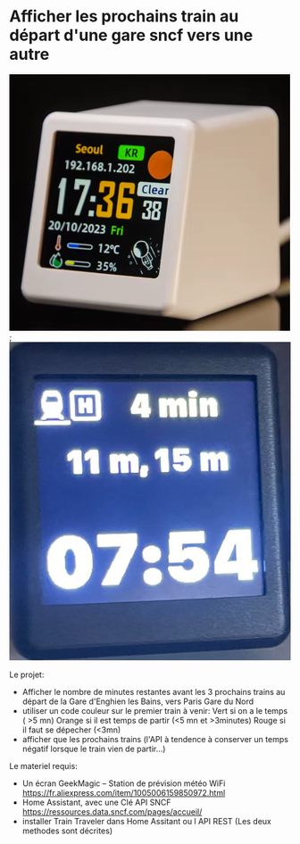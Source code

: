 # Afficher les prochains train au départ d'une gare sncf vers une autre
  ![MiniTV](data/MagicTV.png) ;  ![Trains](data/trains.png)


Le projet:
- Afficher le nombre de minutes restantes avant les 3 prochains trains au départ de la Gare d'Enghien les Bains, vers Paris Gare du Nord
- utiliser un code couleur sur le premier train à venir:
  Vert si on a le temps ( >5 mn)
  Orange si il est temps de partir (<5 mn et >3minutes)
  Rouge si il faut se dépecher (<3mn)
- afficher que les prochains trains (l'API à tendence à conserver un temps négatif lorsque le train vien de partir...)


Le materiel requis:
- Un écran GeekMagic – Station de prévision météo WiFi 
  https://fr.aliexpress.com/item/1005006159850972.html
- Home Assistant, avec une Clé API SNCF
  https://ressources.data.sncf.com/pages/accueil/
- installer Train Traveler dans Home Assitant ou l API REST
  (Les deux methodes sont décrites)
